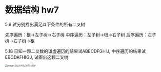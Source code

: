 # 数据结构 hw7

5.8 试分别找出满足以下条件的所有二叉树

先序遍历：根->左子树->右子树
中序遍历：左子树->根->右子树
后序遍历：左子树->右子树->根

5.18 已知一颗二叉数的谦虚遍历的结果试ABECDFGHIJ, 中序遍历的结果试EBCDAFHIGJ, 试画出这颗二叉树

<img src="C:\Users\ligeo\AppData\Roaming\Typora\typora-user-images\image-20210415210734308.png" alt="image-20210415210734308" style="zoom:50%;" />